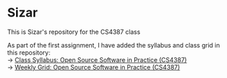 # Sizar
This is Sizar's repository for the CS4387 class

As part of the first assignment, I have added the syllabus and class grid in this repository:  
&rarr; [Class Syllabus: Open Source Software in Practice (CS4387)](https://github.com/bennColl-cs4387/Sizar/blob/main/class_syllabus.md)  
&rarr; [Weekly Grid: Open Source Software in Practice (CS4387)](https://github.com/bennColl-cs4387/Sizar/blob/main/class_schedule.md)  
